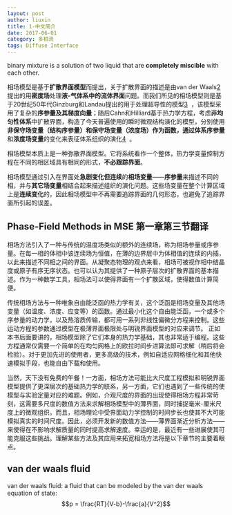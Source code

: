 ```yaml
---
layout: post
author: liuxin
title: 1-中文简介  
date: 2017-06-01
category: 多相流
tags: Diffuse Interface
---
```


binary mixture is a solution of two liquid that are **completely miscible** with each other.

相场模型是基于**扩散界面模型**而提出，关于扩散界面的描述是由van der Waals[2]()  提出的用**密度场**处理**液-气体系中的流体界面**问题。而我们所见的相场模型则是基于20世纪50年代Ginzburg和Landau提出的用于处理超导性的模型[3]()  ，该模型采用了复杂的**序参量及其梯度向量**；随后Cahn和Hilliard基于热力学方程，考虑**非均匀性体系**中扩散界面，构造了今天普遍使用的瞬时微观结构演化的模型，分别使用**非保守场变量（结构序参量）**和**保守场变量（浓度场）**作为函数，通过**体系序参量**和**浓度场变量**的变化来表征体系组织的演化[4]()  。

相场模型本质上是一种弥散界面模型。它将系统看作一个整体，热力学变量控制方程在不同的相区域具有相同的形式，**不必跟踪界面**。

相场模型通过引入在界面处**急剧变化但连续**的**相场变量**——**序参量**来描述不同的相，并与**其它场变量**相结合起来描述组织的演化问题。这些场变量在整个计算区域上是**连续变化**的，因此相场模型中不再需要追踪界面的几何形态，也避免了追踪界面所引起的误差。

## Phase-Field Methods in MSE 第一章第三节翻译
相场方法引入了一种与传统的温度场类似的额外的连续场，称为相场参量或序参量。在每一相的体相中该连续场为恒值，在薄的边界层中为体相值的连续的内插，以此来描述不同相之间的界面。从凝聚态物理的观点来看，相场可被视作相中结晶度或原子有序无序状态。也可以认为其提供了一种原子层次的扩散界面的基本描述。作为一种数学工具，相场法可以使得界面有一个扩散区域，使得数值计算简便。

传统相场方法与一种唯象自由能泛函的热力学有关，这个泛函是相场变量及其他场变量（如温度、浓度、应变等）的函数。通过最小化这个自由能泛函，一个或多个序参量的动力学，以及热溶质传输，都可用一系列非线性偏微分方程来控制。这些运动方程的参数通过模型在极薄界面极限处与明锐界面模型的对应来调节。
正如本书后面要讲的，相场模型除了它们本身的热力学基础，其也非常适于编程。这些方程通常仅需要一个简单的在均匀网格上的欧拉时间步进算法即可求解（稍后将会检验）。对于更加先进的使用者，更多高级的技术，例如自适应网格细化和其他快速模拟手段，也能自由下载和使用。

当然，天下没有免费的午餐！一方面，相场方法可能比大尺度工程模拟和明锐界面模型提供了更深层次的基础热力学的联系，另一方面，它们也遇到了一些传统的使模型与实验定量对应的难题。例如，介观尺度的界面的出现使得相场方程非常苛刻，这需要多尺度的数值方法来求解相场模型中的薄界面，同时捕捉毫米-厘米尺度上的微观组织。而且，相场理论中受界面动力学控制的时间步长也使其不大可能模拟真实的时间尺度。因此，必须开发新的数值方法——薄界面渐近分析方法——来使得在不影响求解质量的同时提高求解速度。幸运的是，最近有一些进展使其可能克服这些挑战。理解某些方法及其应用来拓宽相场方法将是以下章节的主要着眼点。

## van der waals fluid
van der waals fluid: a fluid that can be modeled by the van der waals equation of state: 
$$p = \frac{RT}{V-b}-\frac{a}{V^2}$$

